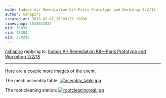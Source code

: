 ```yaml
---
node: Indoor Air Remediation Kit—Paris Prototype and Workshop 2/2/18
author: nshapiro
created_at: 2018-02-07 20:03:57 +0000
timestamp: 1518033837
nid: 15699
cid: 18384
uid: 380298
---
```




[nshapiro](../profile/nshapiro) replying to: [Indoor Air Remediation Kit—Paris Prototype and Workshop 2/2/18](../notes/nshapiro/02-07-2018/indoor-air-remediation-kit-paris-prototype-and-workshop-2-2-18)

----
Here are a couple more images of the event.

The mesh assembly table: 
[![asembly_table.jpg](https://publiclab.org/system/images/photos/000/023/493/large/asembly_table.jpg)](https://publiclab.org/system/images/photos/000/023/493/original/asembly_table.jpg)

The root cleaning station:
[![rootcleaningreal.jpg](https://publiclab.org/system/images/photos/000/023/492/large/rootcleaningreal.jpg)](https://publiclab.org/system/images/photos/000/023/492/original/rootcleaningreal.jpg)